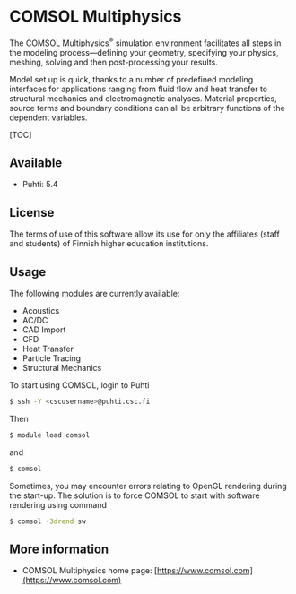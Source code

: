 # COMSOL Multiphysics

The COMSOL Multiphysics<sup>®</sup> simulation environment facilitates
all steps in the modeling process—defining your geometry, specifying
your physics, meshing, solving and then post-processing your results.

Model set up is quick, thanks to a number of predefined modeling
interfaces for applications ranging from fluid flow and heat transfer to
structural mechanics and electromagnetic analyses. Material properties,
source terms and boundary conditions can all be arbitrary functions of
the dependent variables.

[TOC]

## Available

-  Puhti: 5.4

## License
The terms of use of this software allow its use for only the affiliates (staff and students) of Finnish higher education institutions.

## Usage

The following modules are currently available:

-   Acoustics
-   AC/DC
-   CAD Import
-   CFD
-   Heat Transfer
-   Particle Tracing
-   Structural Mechanics

To start using COMSOL, login to Puhti

```bash
$ ssh -Y <cscusername>@puhti.csc.fi
```

Then
```bash
$ module load comsol 
```

and
```bash
$ comsol
```

Sometimes, you may encounter errors relating to OpenGL rendering during
the start-up. The solution is to force COMSOL to start with software
rendering using command

```bash
$ comsol -3drend sw
```

## More information

- COMSOL Multiphysics home page: [https://www.comsol.com](https://www.comsol.com)



